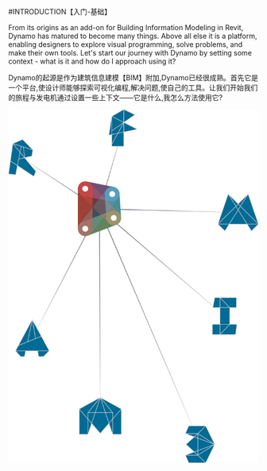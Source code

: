 #INTRODUCTION【入门-基础】

From its origins as an add-on for Building Information Modeling in Revit, Dynamo has matured to become many things. Above all else it is a platform, enabling designers to explore visual programming, solve problems, and make their own tools. Let's start our journey with Dynamo by setting some context - what is it and how do I approach using it?

Dynamo的起源是作为建筑信息建模【BIM】附加,Dynamo已经很成熟。首先它是一个平台,使设计师能够探索可视化编程,解决问题,使自己的工具。让我们开始我们的旅程与发电机通过设置一些上下文——它是什么,我怎么方法使用它?

![Dynamo Ecosystem](images/1/1-cover.png)
